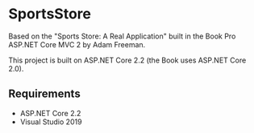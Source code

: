 # SportsStore

Based on the "Sports Store: A Real Application" built in the Book Pro ASP.NET Core MVC 2 by Adam Freeman.

This project is built on ASP.NET Core 2.2 (the Book uses ASP.NET Core 2.0).

## Requirements

- ASP.NET Core 2.2
- Visual Studio 2019
